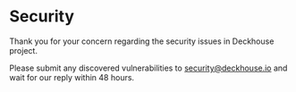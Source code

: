 # Security

Thank you for your concern regarding the security issues in Deckhouse project.

Please submit any discovered vulnerabilities to security@deckhouse.io and wait for our reply within 48 hours.

